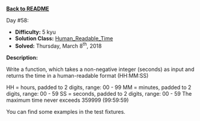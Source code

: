 ﻿<a href=https://github.com/hlais/Kata---a---Day><b>Back to README</b><a>

Day #58: 

* <b>Difficulty:</b> 5 kyu
* <b>Solution Class:</b> [Human_Readable_Time](Human%20Readable%20Time.cs)
* <b>Solved:</b> Thursday, March 8<sup>th</sup>, 2018

<b>Description:</b>

Write a function, which takes a non-negative integer (seconds) as input and returns the time in a human-readable format (HH:MM:SS)

HH = hours, padded to 2 digits, range: 00 - 99
MM = minutes, padded to 2 digits, range: 00 - 59
SS = seconds, padded to 2 digits, range: 00 - 59
The maximum time never exceeds 359999 (99:59:59)

You can find some examples in the test fixtures.
